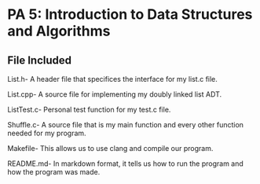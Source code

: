 <!--
#**********************************************************************************
# Kelly Liu, kliu80
# 2022 Winter CSE101 PA5
# README
# In markdown format, it tells us how to run the program and how the program was made.
*********************************************************************************/
-->
# PA 5: Introduction to Data Structures and Algorithms

## File Included
List.h- A header file that specifices the interface for my list.c file.

List.cpp- A source file for implementing my doubly linked list ADT.

ListTest.c- Personal test function for my test.c file.

Shuffle.c- A source file that is my main function and every other function needed for my program.

Makefile- This allows us to use clang and compile our program.

README.md- In markdown format, it tells us how to run the program and how the program was made.

